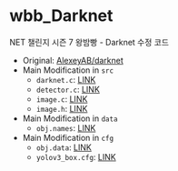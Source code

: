 # wbb_Darknet
NET 챌린지 시즌 7 왕밤빵 - Darknet 수정 코드

- Original: [AlexeyAB/darknet](https://github.com/AlexeyAB/darknet)
- Main Modification in `src` 
  - `darknet.c`: [LINK](https://github.com/seungri0826/wbb_Darknet/blob/main/src/darknet.c)
  - `detector.c`: [LINK](https://github.com/seungri0826/wbb_Darknet/blob/main/src/detector.c)
  - `image.c`: [LINK](https://github.com/seungri0826/wbb_Darknet/blob/main/src/image.c)
  - `image.h`: [LINK](https://github.com/seungri0826/wbb_Darknet/blob/main/src/image.h)
- Main Modification in `data`
  - `obj.names`: [LINK](https://github.com/seungri0826/wbb_Darknet/blob/main/data/obj.names)
- Main Modification in `cfg`
  - `obj.data`: [LINK](https://github.com/seungri0826/wbb_Darknet/blob/main/cfg/obj.data)
  - `yolov3_box.cfg`: [LINK](https://github.com/seungri0826/wbb_Darknet/blob/main/cfg/yolov3_box.cfg)
